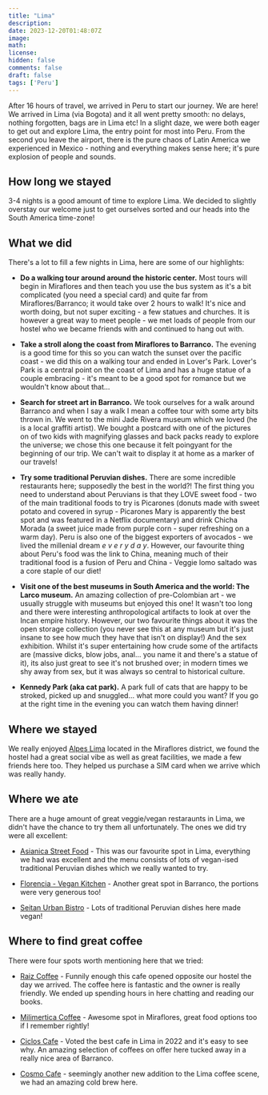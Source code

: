 ```yaml
---
title: "Lima"
description: 
date: 2023-12-20T01:48:07Z
image: 
math: 
license: 
hidden: false
comments: false
draft: false
tags: ['Peru']
---
```

After 16 hours of travel, we arrived in Peru to start our journey. We are here! We arrived in Lima (via Bogota) and it all went pretty smooth: no delays, nothing forgotten, bags are in Lima etc!
In a slight daze, we were both eager to get out and explore Lima, the entry point for most into Peru. From the second you leave the airport, there is the pure chaos of Latin America we experienced in Mexico - nothing and everything makes sense here; it's pure explosion of people and sounds.

## How long we stayed
3-4 nights is a good amount of time to explore Lima. We decided to slightly overstay our welcome just to get ourselves sorted and our heads into the South America time-zone!

## What we did
There's a lot to fill a few nights in Lima, here are some of our highlights:

- **Do a walking tour around around the historic center.** Most tours will begin in Miraflores and then teach you use the bus system as it's a bit complicated (you need a special card) and quite far from Miraflores/Barranco; it would take over 2 hours to walk! It's nice and worth doing, but not super exciting - a few statues and churches. It is however a great way to meet people - we met loads of people from our hostel who we became friends with and continued to hang out with. 
  
- **Take a stroll along the coast from Miraflores to Barranco.** The evening is a good time for this so you can watch the sunset over the pacific coast - we did this on a walking tour and ended in Lover's Park. Lover's Park is a central point on the coast of Lima and has a huge statue of a couple embracing - it's meant to be a good spot for romance but we wouldn't know about that...
  
- **Search for street art in Barranco.** We took ourselves for a walk around Barranco and when I say a walk I mean a coffee tour with some arty bits thrown in. We went to the mini Jade Rivera museum which we loved (he is a local graffiti artist). We bought a postcard with one of the pictures on of two kids with magnifying glasses and back packs ready to explore the universe; we chose this one because it felt poingyant for the beginning of our trip. We can't wait to display it at home as a marker of our travels!
  
- **Try some traditional Peruvian dishes.** There are some incredible restaurants here; supposedly the best in the world?! 
The first thing you need to understand about Peruvians is that they LOVE sweet food - two of the main traditional foods to try is Picarones (donuts made with sweet potato and covered in syrup - Picarones Mary is apparently the best spot and was featured in a Netflix documentary) and drink Chicha Morada (a sweet juice made from purple corn - super refreshing on a warm day). Peru is also one of the biggest exporters of avocados - we lived the millenial dream *e v e r y d a y*. 
However, our favourite thing about Peru's food was the link to China, meaning much of their traditional food is a fusion of Peru and China - Veggie lomo saltado was a core staple of our diet! 
  
- **Visit one of the best museums in South America and the world: The Larco museum.** An amazing collection of pre-Colombian art - we usually struggle with museums but enjoyed this one! It wasn't too long and there were interesting anthropological artifacts to look at over the Incan empire history. However, our two favourite things about it was the open storage collection (you never see this at any museum but it's just insane to see how much they have that isn't on display!) And the sex exhibition. Whilst it's super entertaining how crude some of the artifacts are (massive dicks, blow jobs, anal… you name it and there's a statue of it), its also just great to see it's not brushed over; in modern times we shy away from sex, but it was always so central to historical culture.

- **Kennedy Park (aka cat park).** A park full of cats that are happy to be stroked, picked up and snuggled... what more could you want? If you go at the right time in the evening you can watch them having dinner!

## Where we stayed
We really enjoyed [Alpes Lima](https://www.hostelworld.com/st/hostels/p/277492/alpes-lima-kennedy-park/) located in the Miraflores district, we found the hostel had a great social vibe as well as great facilities, we made a few friends here too. They helped us purchase a SIM card when we arrive which was really handy.

## Where we ate
There are a huge amount of great veggie/vegan restaraunts in Lima, we didn't have the chance to try them all unfortunately. The ones we did try were all excellent:

- [Asianica Street Food](https://www.happycow.net/reviews/asianica-street-food-lima-315643) - This was our favourite spot in Lima, everything we had was excellent and the menu consists of lots of vegan-ised traditional Peruvian dishes which we really wanted to try.
  
- [Florencia - Vegan Kitchen](https://www.happycow.net/reviews/florencia-vegan-kitchen-lima-313927) - Another great spot in Barranco, the portions were very generous too!
  
- [Seitan Urban Bistro](https://www.happycow.net/reviews/seitan-urban-bistro-lima-70536) - Lots of traditional Peruvian dishes here made vegan!

## Where to find great coffee
There were four spots worth mentioning here that we tried:

- [Raiz Coffee](https://www.instagram.com/raiz.coffee/) - Funnily enough this cafe opened opposite our hostel the day we arrived. The coffee here is fantastic and the owner is really friendly. We ended up spending hours in here chatting and reading our books.
  
- [Milimertica Coffee](https://www.instagram.com/milimetricacoffee/) - Awesome spot in Miraflores, great food options too if I remember rightly!
  
- [Ciclos Cafe](https://www.instagram.com/cicloscafe/?hl=en) - Voted the best cafe in Lima in 2022 and it's easy to see why. An amazing selection of coffees on offer here tucked away in a really nice area of Barranco.
  
- [Cosmo Cafe](https://www.instagram.com/cosmo._______/) - seemingly another new addition to the Lima coffee scene, we had an amazing cold brew here.